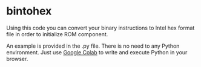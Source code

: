 # bintohex

Using this code you can convert your binary instructions to Intel hex format file in order to initialize ROM component.

An example is provided in the .py file.
There is no need to any Python environment.
Just use [Google Colab](https://colab.new) to write and execute Python in your browser.
